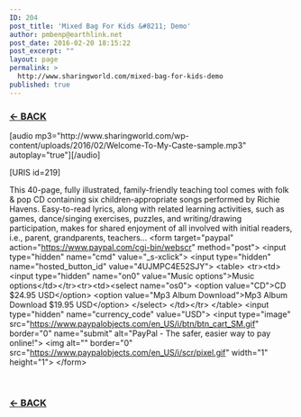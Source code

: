 ```yaml
---
ID: 204
post_title: 'Mixed Bag For Kids &#8211; Demo'
author: pmbenp@earthlink.net
post_date: 2016-02-20 18:15:22
post_excerpt: ""
layout: page
permalink: >
  http://www.sharingworld.com/mixed-bag-for-kids-demo
published: true
---
```

<h3><a href="http://www.sharingworld.com/?page_id=6"><strong>← BACK</strong></a></h3>
[audio mp3="http://www.sharingworld.com/wp-content/uploads/2016/02/Welcome-To-My-Caste-sample.mp3" autoplay="true"][/audio]

[URIS id=219]

This 40-page, fully illustrated, family-friendly teaching tool comes with folk &amp; pop CD containing six children-appropriate songs performed by Richie Havens. Easy-to-read lyrics, along with related learning activities, such as games, dance/singing exercises, puzzles, and writing/drawing participation, makes for shared enjoyment of all involved with initial readers, i.e., parent, grandparents, teachers…
&lt;form target="paypal" action="https://www.paypal.com/cgi-bin/webscr" method="post"&gt;
&lt;input type="hidden" name="cmd" value="_s-xclick"&gt;
&lt;input type="hidden" name="hosted_button_id" value="4UJMPC4E52SJY"&gt;
&lt;table&gt;
&lt;tr&gt;&lt;td&gt;&lt;input type="hidden" name="on0" value="Music options"&gt;Music options&lt;/td&gt;&lt;/tr&gt;&lt;tr&gt;&lt;td&gt;&lt;select name="os0"&gt;
&lt;option value="CD"&gt;CD $24.95 USD&lt;/option&gt;
&lt;option value="Mp3 Album Download"&gt;Mp3 Album Download $19.95 USD&lt;/option&gt;
&lt;/select&gt; &lt;/td&gt;&lt;/tr&gt;
&lt;/table&gt;
&lt;input type="hidden" name="currency_code" value="USD"&gt;
&lt;input type="image" src="https://www.paypalobjects.com/en_US/i/btn/btn_cart_SM.gif" border="0" name="submit" alt="PayPal - The safer, easier way to pay online!"&gt;
&lt;img alt="" border="0" src="https://www.paypalobjects.com/en_US/i/scr/pixel.gif" width="1" height="1"&gt;
&lt;/form&gt;

&nbsp;
<h3><a href="http://www.sharingworld.com/?page_id=6"><strong>← BACK</strong></a></h3>